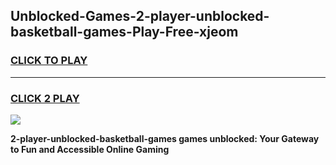 
## Unblocked-Games-2-player-unblocked-basketball-games-Play-Free-xjeom
<h3>
<a href="https://premium76.site?title=2-player-unblocked-basketball-games&ref=18A">CLICK TO PLAY</a></h3>
<hr>

<h3>
<a href="https://premium76.site?title=2-player-unblocked-basketball-games&ref=18A">CLICK 2 PLAY</a>
  
</h3>

<a href="https://premium76.site?title=2-player-unblocked-basketball-games&ref=18A"><img src="https://clearcache.store/games.png"></a>


**2-player-unblocked-basketball-games games unblocked: Your Gateway to Fun and Accessible Online Gaming**

